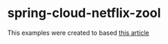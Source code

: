 # spring-cloud-netflix-zool

This examples were created to based [this article](https://www.baeldung.com/spring-rest-with-zuul-proxy)
